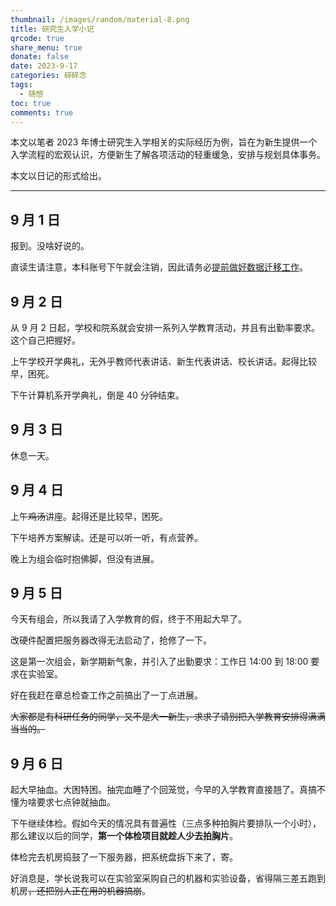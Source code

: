 ```yaml
---
thumbnail: /images/random/material-8.png
title: 研究生入学小记
qrcode: true
share_menu: true
donate: false
date: 2023-9-17
categories: 碎碎念
tags:
  - 随想
toc: true
comments: true
---
```


本文以笔者 2023 年博士研究生入学相关的实际经历为例，旨在为新生提供一个入学流程的宏观认识，方便新生了解各项活动的轻重缓急，安排与规划具体事务。

本文以日记的形式给出。

<!--more-->

---

## 9 月 1 日

报到。没啥好说的。

直读生请注意，本科账号下午就会注销，因此请务必[提前做好数据迁移工作](/articles/graduate/#直读生准备数据迁移)。

## 9 月 2 日

从 9 月 2 日起，学校和院系就会安排一系列入学教育活动，并且有出勤率要求。这个自己把握好。

上午学校开学典礼，无外乎教师代表讲话、新生代表讲话、校长讲话。起得比较早，困死。

下午计算机系开学典礼，倒是 40 分钟结束。

## 9 月 3 日

休息一天。

## 9 月 4 日

上午~~鸡汤~~讲座。起得还是比较早，困死。

下午培养方案解读。还是可以听一听，有点营养。

晚上为组会临时抱佛脚，但没有进展。

## 9 月 5 日

今天有组会，所以我请了入学教育的假，终于不用起大早了。

改硬件配置把服务器改得无法启动了，抢修了一下。

这是第一次组会，新学期新气象，并引入了出勤要求：工作日 14:00 到 18:00 要求在实验室。

好在我赶在章总检查工作之前搞出了一丁点进展。

~~大家都是有科研任务的同学，又不是大一新生，求求了请别把入学教育安排得满满当当的。~~

## 9 月 6 日

起大早抽血。大困特困。抽完血睡了个回笼觉，今早的入学教育直接翘了。真搞不懂为啥要求七点钟就抽血。

下午继续体检。假如今天的情况具有普遍性（三点多种拍胸片要排队一个小时），那么建议以后的同学，**第一个体检项目就趁人少去拍胸片**。

体检完去机房捣鼓了一下服务器，把系统盘拆下来了，寄。

好消息是，学长说我可以在实验室采购自己的机器和实验设备，省得隔三差五跑到机房~~，还把别人正在用的机器搞崩~~。
